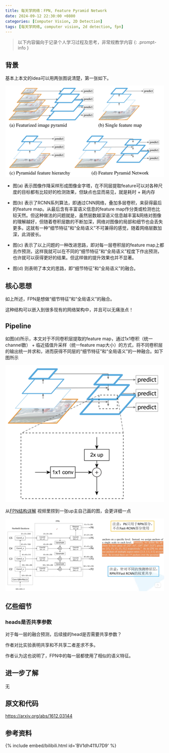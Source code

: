 ```yaml
---
title: 每天学网络：FPN, Feature Pyramid Network
date: 2024-09-12 22:30:00 +0800
categories: [Computer Vision, 2D Detection]
tags: [每天学网络, computer vision, 2d detection, fpn]
---
```


> 以下内容偏向于记录个人学习过程及思考，非常规教学内容
{: .prompt-info }

## 背景

基本上本文的idea可以用两张图说清楚，第一张如下。

![fpn-comparison](assets/img/fpn-comparison.png)

- 图(a) 表示图像作降采样形成图像金字塔，在不同层提取feature可以对各种尺度的目标都有比较好的检测效果，但缺点也显而易见，就是耗时 + 耗内存

- 图(b) 表示了RCNN系列算法，即通过CNN网络，叠加多层卷积，来获得最后的feature map。从最后含有丰富语义信息的feature map作分类或检测也比较天然。但这种做法的问题就是，虽然层数越深语义信息越丰富&网络对图像的理解越好，但随着卷积层数的不断加深，网络对图像的局部和细节也会丢失更多。这就有一种“细节特征”和“全局语义”不可兼得的感觉，随着网络层数加深，此消彼长。

- 图(c) 表示了以上问题的一种改进思路，即对每一层卷积层的feature map上都去作预测，这样我就可以在不同的“细节特征”和“全局语义”程度下作出预测，也许就可以获得更好的结果。但这样做的提升效果也并不显著。

- 图(d) 则表明了本文的思路，即“细节特征”和“全局语义”的融合。

## 核心思想

如上所述，FPN是想做“细节特征”和“全局语义”的融合。

这种结构可以嵌入到很多现有的网络架构中，并且可以无痛涨点！

## Pipeline

如图(d)所示，本文对于不同卷积层提取的feature map，通过1x1卷积（统一channel数） + 临近插值升采样（统一feature map大小）的方式，将不同卷积层的输出统一并求和，进而获得不同层的“细节特征”和“全局语义”的一种融合。如下图所示

![fpn-detail](assets/img/fpn-detail.png)

从[FPN结构详解](https://www.bilibili.com/video/BV1dh411U7D9/ "FPN结构详解") 视频里捞到一张up主自己画的图，会更详细一点

![fpn-more-detail](assets/img/fpn-more-detail.png)

## 亿些细节

### heads是否共享参数

对于每一层的融合预测，后续接的head是否需要共享参数？

作者对比实验表明共享和不共享二者差求不多。

作者认为这也说明了，FPN中的每一层都使用了相似的语义特征。

## 进一步了解

无

## 原文和代码

<https://arxiv.org/abs/1612.03144>

## 参考资料

{% include embed/bilibili.html id='BV1dh411U7D9' %}